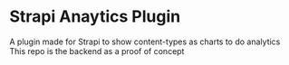 # Strapi Anaytics Plugin

A plugin made for Strapi to show content-types as charts to do analytics
This repo is the backend as a proof of concept

